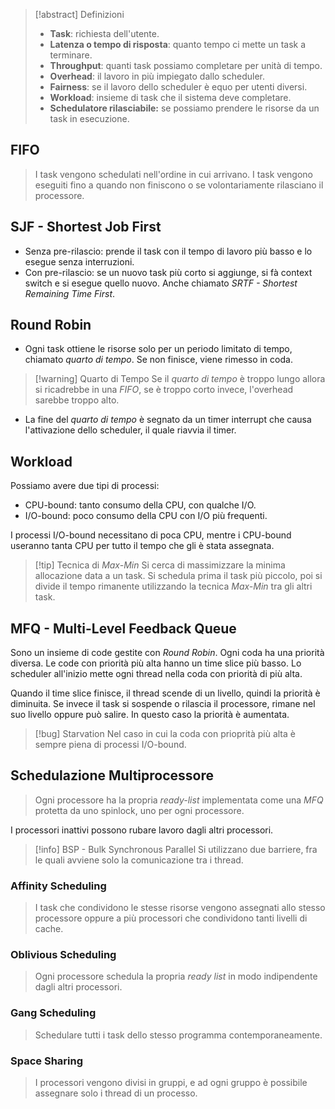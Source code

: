 >[!abstract] Definizioni
>- **Task**: richiesta dell'utente.
>- **Latenza o tempo di risposta**: quanto tempo ci mette un task a terminare.
>- **Throughput**: quanti task possiamo completare per unità di tempo.
>- **Overhead**: il lavoro in più impiegato dallo scheduler.
>- **Fairness**: se il lavoro dello scheduler è equo per utenti diversi.
>- **Workload**: insieme di task che il sistema deve completare.
>- **Schedulatore rilasciabile:** se possiamo prendere le risorse da un task in esecuzione.

## FIFO
>I task vengono schedulati nell'ordine in cui arrivano. I task vengono eseguiti fino a quando non finiscono o se volontariamente rilasciano il processore.

## SJF - Shortest Job First
- Senza pre-rilascio: prende il task con il tempo di lavoro più basso e lo esegue senza interruzioni.
- Con pre-rilascio: se un nuovo task più corto si aggiunge, si fà context switch e si esegue quello nuovo. Anche chiamato *SRTF - Shortest Remaining Time First*.

## Round Robin
- Ogni task ottiene le risorse solo per un periodo limitato di tempo, chiamato *quarto di tempo*. Se non finisce, viene rimesso in coda.

>[!warning] Quarto di Tempo
>Se il *quarto di tempo* è troppo lungo allora si ricadrebbe in una *FIFO*, se è troppo corto invece, l'overhead sarebbe troppo alto.

- La fine del *quarto di tempo* è segnato da un timer interrupt che causa l'attivazione dello scheduler, il quale riavvia il timer.

## Workload

Possiamo avere due tipi di processi:
- CPU-bound: tanto consumo della CPU, con qualche I/O.
- I/O-bound: poco consumo della CPU con I/O più frequenti.

I processi I/O-bound necessitano di poca CPU, mentre i CPU-bound useranno tanta CPU per tutto il tempo che gli è stata assegnata.

>[!tip] Tecnica di *Max-Min*
>Si cerca di massimizzare la minima allocazione data a un task.
>Si schedula prima il task più piccolo, poi si divide il tempo rimanente utilizzando la tecnica *Max-Min* tra gli altri task.

## MFQ - Multi-Level Feedback Queue

Sono un insieme di code gestite con *Round Robin*. Ogni coda ha una priorità diversa. Le code con priorità più alta hanno un time slice più basso. Lo scheduler all'inizio mette ogni thread nella coda con priorità di più alta.

Quando il time slice finisce, il thread scende di un livello, quindi la priorità è diminuita. Se invece il task si sospende o rilascia il processore, rimane nel suo livello oppure può salire. In questo caso la priorità è aumentata.

>[!bug] Starvation
>Nel caso in cui la coda con prioprità più alta è sempre piena di processi I/O-bound.

## Schedulazione Multiprocessore
>Ogni processore ha la propria *ready-list* implementata come una *MFQ* protetta da uno spinlock, uno per ogni processore.

I processori inattivi possono rubare lavoro dagli altri processori.

>[!info] BSP - Bulk Synchronous Parallel
>Si utilizzano due barriere, fra le quali avviene solo la comunicazione tra i thread.

### Affinity Scheduling
>I task che condividono le stesse risorse vengono assegnati allo stesso processore oppure a più processori che condividono tanti livelli di cache.
 
### Oblivious Scheduling
>Ogni processore schedula la propria *ready list* in modo indipendente dagli altri processori.

### Gang Scheduling
>Schedulare tutti i task dello stesso programma contemporaneamente.

### Space Sharing
>I processori vengono divisi in gruppi, e ad ogni gruppo è possibile assegnare solo i thread di un processo.
